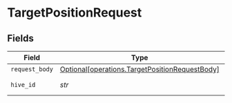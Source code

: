 # TargetPositionRequest


## Fields

| Field                                                                                                  | Type                                                                                                   | Required                                                                                               | Description                                                                                            | Example                                                                                                |
| ------------------------------------------------------------------------------------------------------ | ------------------------------------------------------------------------------------------------------ | ------------------------------------------------------------------------------------------------------ | ------------------------------------------------------------------------------------------------------ | ------------------------------------------------------------------------------------------------------ |
| `request_body`                                                                                         | [Optional[operations.TargetPositionRequestBody]](../../models/operations/targetpositionrequestbody.md) | :heavy_minus_sign:                                                                                     | N/A                                                                                                    |                                                                                                        |
| `hive_id`                                                                                              | *str*                                                                                                  | :heavy_check_mark:                                                                                     | The UUID of the Hive                                                                                   | HIVE12                                                                                                 |
